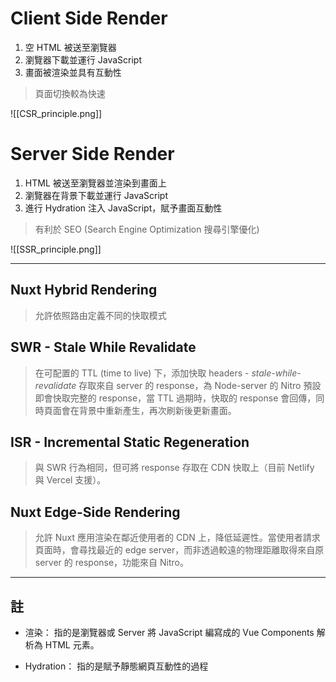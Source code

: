 # Client Side Render

1. 空 HTML 被送至瀏覽器
2. 瀏覽器下載並運行 JavaScript 
3. 畫面被渲染並具有互動性

> 頁面切換較為快速

![[CSR_principle.png]]


# Server Side Render

1. HTML 被送至瀏覽器並渲染到畫面上
2. 瀏覽器在背景下載並運行 JavaScript
3. 進行 Hydration 注入 JavaScript，賦予畫面互動性

> 有利於 SEO (Search Engine Optimization 搜尋引擎優化)

![[SSR_principle.png]]

--- 
## Nuxt Hybrid Rendering 

> 允許依照路由定義不同的快取模式


## SWR - Stale While Revalidate 

> 在可配置的 TTL (time to live) 下，添加快取 headers - *stale-while-revalidate* 存取來自 server 的 response，為 Node-server 的 Nitro 預設即會快取完整的 response，當 TTL 過期時，快取的 response 會回傳，同時頁面會在背景中重新產生，再次刷新後更新畫面。

## ISR - Incremental Static Regeneration

> 與 SWR 行為相同，但可將 response 存取在 CDN 快取上（目前 Netlify 與 Vercel 支援）。


## Nuxt Edge-Side Rendering

> 允許 Nuxt 應用渲染在鄰近使用者的 CDN 上，降低延遲性。當使用者請求頁面時，會尋找最近的 edge server，而非透過較遠的物理距離取得來自原 server 的 response，功能來自 Nitro。

---
## 註

- 渲染：
  指的是瀏覽器或 Server 將 JavaScript 編寫成的 Vue Components 解析為 HTML 元素。
   
- Hydration：
  指的是賦予靜態網頁互動性的過程